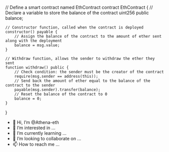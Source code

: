 // Define a smart contract named EthContract
contract EthContract {
    // Declare a variable to store the balance of the contract
    uint256 public balance;

    // Constructor function, called when the contract is deployed
    constructor() payable {
        // Assign the balance of the contract to the amount of ether sent along with the deployment
        balance = msg.value;
    }

    // Withdraw function, allows the sender to withdraw the ether they sent
    function withdraw() public {
        // Check condition: the sender must be the creator of the contract
        require(msg.sender == address(this));
        // Send back the amount of ether equal to the balance of the contract to the sender
        payable(msg.sender).transfer(balance);
        // Reset the balance of the contract to 0
        balance = 0;
    }
}
- 👋 Hi, I’m @Athena-eth
- 👀 I’m interested in ...
- 🌱 I’m currently learning ...
- 💞️ I’m looking to collaborate on ...
- 📫 How to reach me ...

<!---
Athena-eth/Athena-eth is a ✨ special ✨ repository because its `README.md` (this file) appears on your GitHub profile.
You can click the Preview link to take a look at your changes.
--->
